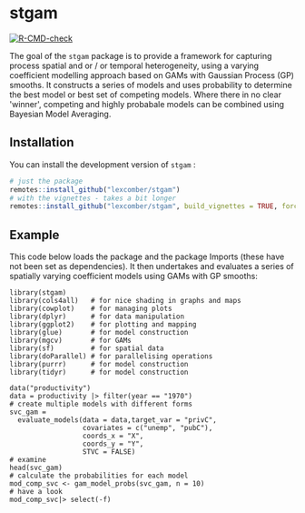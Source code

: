 
# stgam

<!-- badges: start -->
[![R-CMD-check](https://github.com/lexcomber/stgam/actions/workflows/R-CMD-check.yaml/badge.svg)](https://github.com/lexcomber/stgam/actions/workflows/R-CMD-check.yaml)
<!-- badges: end -->

The goal of the `stgam` package is to provide a framework for capturing process spatial and or / or temporal heterogeneity, using a varying coefficient modelling approach based on GAMs with Gaussian Process (GP) smooths.  It constructs a series of models and uses probability to determine the best model or best set of competing models. Where there in no clear 'winner', competing and highly probabale models can be combined using Bayesian Model Averaging.

## Installation

You can install the development version of `stgam` :

``` r
# just the package
remotes::install_github("lexcomber/stgam")
# with the vignettes - takes a bit longer
remotes::install_github("lexcomber/stgam", build_vignettes = TRUE, force = T)
```

## Example

This code below loads the package and the package Imports (these have not been set as dependencies). It then undertakes and evaluates a series of spatially varying coefficient models using GAMs with GP smooths:

```{r eval = F}
library(stgam)
library(cols4all)   # for nice shading in graphs and maps
library(cowplot)    # for managing plots
library(dplyr)      # for data manipulation 
library(ggplot2)    # for plotting and mapping
library(glue)       # for model construction 
library(mgcv)       # for GAMs
library(sf)         # for spatial data
library(doParallel) # for parallelising operations
library(purrr)      # for model construction
library(tidyr)      # for model construction 

data("productivity")
data = productivity |> filter(year == "1970")
# create multiple models with different forms
svc_gam =
  evaluate_models(data = data,target_var = "privC", 
                  covariates = c("unemp", "pubC"),
                  coords_x = "X",
                  coords_y = "Y",
                  STVC = FALSE)
# examine
head(svc_gam)
# calculate the probabilities for each model 
mod_comp_svc <- gam_model_probs(svc_gam, n = 10)
# have a look
mod_comp_svc|> select(-f)
```

